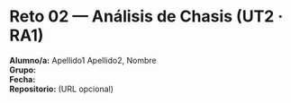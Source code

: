 # Reto 02 — Análisis de Chasis (UT2 · RA1)

**Alumno/a:** Apellido1 Apellido2, Nombre  
**Grupo:**  
**Fecha:**  
**Repositorio:** (URL opcional)
